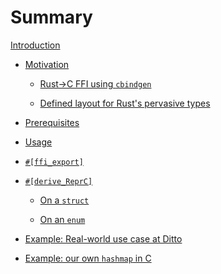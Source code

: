 # Summary

[Introduction](introduction/_.md)

  - [Motivation](motivation/_.md)

    - [Rust→C FFI using `cbindgen`](motivation/cbindgen.md)

    - [Defined layout for Rust's pervasive types](motivation/repr-c-forall.md)

  - [Prerequisites](prerequisites.md)

  - [Usage](usage/_.md)

  - [`#[ffi_export]`](ffi-export/_.md)

  - [`#[derive_ReprC]`](derive-reprc/_.md)

      - [On a `struct`](derive-reprc/struct.md)

      - [On an `enum`](derive-reprc/enum.md)

  - [Example: Real-world use case at Ditto](example-ditto/_.md)

  - [Example: our own `hashmap` in C](example-hashmap/_.md)
